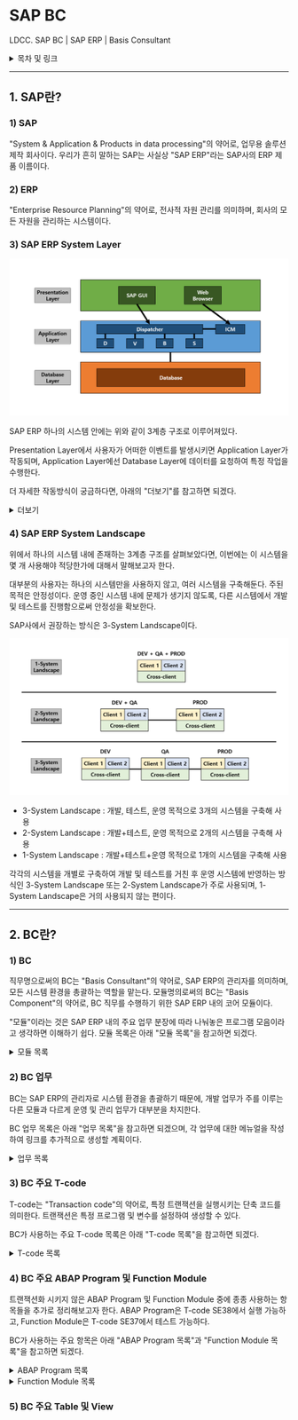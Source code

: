# SAP BC    

LDCC. SAP BC | SAP ERP | Basis Consultant    

<details>
<summary>목차 및 링크</summary>
<div markdown="1">

> [1. SAP란?](https://github.com/KaJaeHyeob/SAP_BC#1-sap%EB%9E%80)    
> > [1) SAP](https://github.com/KaJaeHyeob/SAP_BC#1-sap)    
> > [2) ERP](https://github.com/KaJaeHyeob/SAP_BC#2-erp)    
> > [3) SAP ERP System Layer](https://github.com/KaJaeHyeob/SAP_BC#3-sap-erp-system-layer)    
> > [4) SAP ERP System Landscape](https://github.com/KaJaeHyeob/SAP_BC#4-sap-erp-system-landscape)    
> 
> [2. BC란?](https://github.com/KaJaeHyeob/SAP_BC#2-bc%EB%9E%80)    
> > [1) BC](https://github.com/KaJaeHyeob/SAP_BC#1-bc)    
> > [2) BC 업무](https://github.com/KaJaeHyeob/SAP_BC#2-bc-%EC%97%85%EB%AC%B4)    
> > [3) BC 주요 T-code](https://github.com/KaJaeHyeob/SAP_BC#3-bc-%EC%A3%BC%EC%9A%94-t-code)    
> > [4) BC 주요 ABAP Program 및 Function Module](https://github.com/KaJaeHyeob/SAP_BC#4-bc-%EC%A3%BC%EC%9A%94-abap-program-%EB%B0%8F-function-module)    
> > [5) BC 주요 Table 및 View](https://github.com/KaJaeHyeob/SAP_BC#5-bc-%EC%A3%BC%EC%9A%94-table-%EB%B0%8F-view)    

</div>
</details>

-----

## 1. SAP란?

### 1) SAP

 "System & Application & Products in data processing"의 약어로, 업무용 솔루션 제작 회사이다. 우리가 흔히 말하는 SAP는 사실상 "SAP ERP"라는 SAP사의 ERP 제품 이름이다.    

### 2) ERP

 "Enterprise Resource Planning"의 약어로, 전사적 자원 관리를 의미하며, 회사의 모든 자원을 관리하는 시스템이다.    

### 3) SAP ERP System Layer

![Untitled](./image/Untitled.png)

 SAP ERP 하나의 시스템 안에는 위와 같이 3계층 구조로 이루어져있다.    

 Presentation Layer에서 사용자가 어떠한 이벤트를 발생시키면 Application Layer가 작동되며, Application Layer에선 Database Layer에 데이터를 요청하여 특정 작업을 수행한다.    

 더 자세한 작동방식이 궁금하다면, 아래의 "더보기"를 참고하면 되겠다.   

<details>
<summary>더보기</summary>
<div markdown="1">

>  3계층 중에서 어렵게 느껴질 수도 있는 부분인 Application Layer에 대해서 좀 더 자세하게 작성해보도록 하겠다. BC 직무가 아니라면 굳이 볼 필요 없는 부분이다.    
> 
>  Application Layer의 중요한 구성요소 두 가지는 DP(Dispatcher), WP(Work Process)이다.    
>  DP는 사용자가 발생시킨 이벤트와 부합하는 WP로 해당 작업을 분배시키는 역할을 한다.    
>  WP는 각 작업을 수행하는 프로세스로, 대표적으로 DVBS 네 가지 유형이 존재한다.    
>  - D : "Dialog WP"의 약자로, 대부분의 조회 또는 연산 작업을 수행    
>  - V : "Update WP"의 약자로, Database 업데이트에 관한 작업을 수행    
>  - B : "Background WP"의 약자로, 작동 프로그램 및 변수와 실행시각 등을 설정하여 사용자와 추가적인 상호작용이 필요없는 작업을 수행    
>  - S : "Spool WP"의 약자로, 출력 요청 시 데이터를 프린터에 전달하는 작업을 수행    
> 
>  위의 내용은 하나의 Application Server를 사용한다는 가정하에 작성한 것이고, 서버가 여러 대일 경우에는 아래 그림과 같이 조금 더 복잡해진다.    
> 
> ![Untitled1](./image/Untitled1.png)
> 
>  서버가 여러 대일 경우에는 ASCS(ABAP System Central Service)가 락 테이블 관리 및 로드밸런싱 관리 역할을 해주는데, ASCS를 포함하는 하나의 서버를 PAS(Primary Application Server)라 하고, 그 외 나머지 서버들을 AAS(Additional Application Server)라고 한다.    
> 
>  ASCS의 ES(Enqueue Server)에서는 서버간의 락을 방지하기 위해 통합 락 테이블을 관리하고, MS(Message Server)에서는 서버들의 DP와 통신하면서 로드밸런싱을 관리한다.    
> 
>  * 사실 SAP사에서 PAS와 ASCS를 완벽히 분리시켰기 때문에, PAS와 AAS 둘 사이에는 전혀 차이가 없다고 한다. 하지만, NetWeaver 7.0 이하 버전까지는 현재의 PAS와 ASCS가 합쳐진 CI(Central Instance), 현재의 AAS인 DI(Dialog Instance) 개념을 사용했기 때문에 대부분의 사용자들이 PAS와 AAS 둘을 구별하여 사용한다.    

</div>
</details>

### 4) SAP ERP System Landscape

 위에서 하나의 시스템 내에 존재하는 3계층 구조를 살펴보았다면, 이번에는 이 시스템을 몇 개 사용해야 적당한가에 대해서 말해보고자 한다.    

 대부분의 사용자는 하나의 시스템만을 사용하지 않고, 여러 시스템을 구축해둔다. 주된 목적은 안정성이다. 운영 중인 시스템 내에 문제가 생기지 않도록, 다른 시스템에서 개발 및 테스트를 진행함으로써 안정성을 확보한다.    

 SAP사에서 권장하는 방식은 3-System Landscape이다.    

![Untitled2](./image/Untitled2.png)

 - 3-System Landscape : 개발, 테스트, 운영 목적으로 3개의 시스템을 구축해 사용
 - 2-System Landscape : 개발+테스트, 운영 목적으로 2개의 시스템을 구축해 사용
 - 1-System Landscape : 개발+테스트+운영 목적으로 1개의 시스템을 구축해 사용

 각각의 시스템을 개별로 구축하여 개발 및 테스트를 거친 후 운영 시스템에 반영하는 방식인 3-System Landscape 또는 2-System Landscape가 주로 사용되며, 1-System Landscape은 거의 사용되지 않는 편이다.    

-----

## 2. BC란?    

### 1) BC    

 직무명으로써의 BC는 "Basis Consultant"의 약어로, SAP ERP의 관리자를 의미하며, 모든 시스템 환경을 총괄하는 역할을 맡는다. 모듈명의로써의 BC는 "Basis Component"의 약어로, BC 직무를 수행하기 위한 SAP ERP 내의 코어 모듈이다.    

 "모듈"이라는 것은 SAP ERP 내의 주요 업무 분장에 따라 나눠놓은 프로그램 모음이라고 생각하면 이해하기 쉽다. 모듈 목록은 아래 "모듈 목록"을 참고하면 되겠다.    

<details>
<summary>모듈 목록</summary>
<div markdown="1">

>  코어 모듈
>  - MM : "Material Management"의 약어로, 구매 및 자재 관리 모듈
>  - PP : "Production Planning"의 약어로, 생산 관리 모듈
>  - SD : "Sales and Distribution"의 약어로, 영업 및 유통(물류) 관리 모듈
>  - FI : "Financial"의 약자로, 재무 회계 모듈 (외부 보고용 회계)
>  - CO : "Controlling"의 약자로, 관리 회계 모듈 (내부 전략용 회계)
>  - HR : "Human Resources"의 약어로, 인사 관리 모듈
>  - BW : "Business Warehouse"의 약어로, 데이터 관리 모듈
>  - BI : "Business Intelligence"의 약어로, 데이터 분석 및 리포팅 모듈
> 
>  서브 모듈
>  - QM : "Quality Management"의 약어로, 품질 관리 모듈
>  - IM : "Investment Management"의 약어로, 수출입 및 투자 관리 모듈
>  - LE : "Logistics Execution"의 약어로, 재고 및 보관 관리 모듈
>  - PM : "Plant Management"의 약어로, 설비 관리 모듈
>  - TR : "Treasury"의 약자로, 자금 관리 모듈
>  - FB : "Firm Banking"의 약어로, 펌뱅킹 관리 모듈 (은행 업무)
>  - PI : "Process Integration"의 약어로, non-SAP 프로그램 데이터 연동 관리 모듈

</div>
</details>

### 2) BC 업무    

 BC는 SAP ERP의 관리자로 시스템 환경을 총괄하기 때문에, 개발 업무가 주를 이루는 다른 모듈과 다르게 운영 및 관리 업무가 대부분을 차지한다.    

 BC 업무 목록은 아래 "업무 목록"을 참고하면 되겠으며, 각 업무에 대한 메뉴얼을 작성하여 링크를 추가적으로 생성할 계획이다.    

<details>
<summary>업무 목록</summary>
<div markdown="1">
 
>  주요 업무    
>  - SAP ERP System Install
>  - System Landscape 디자인/관리
>  - System 업그레이드 전략 수립/수행
>  - Client 및 User 관리
>  - CTS(Change and Transport System) 관리
>  - Snote 및 SP 관리
>  - 배치잡(Batch Job) 관리
>  - Spool 관리
>  - Performance 관리
>  - Parameter 관리
>  - SAP Router 설치 및 OSS(Online Service System) 관리
>  - 제품 License 관리
>  - Developer & Object Key 관리
>  - Solman(Solution Manager) 설치/관리
>  - 런타임 에러 대응
>  - Database(HANA DB) 백업 관리
> 
>  기타 업무    
>  - [SAP ERP 한글 깨짐 현상 조치]()

</div>
</details>
 
### 3) BC 주요 T-code    

 T-code는 "Transaction code"의 약어로, 특정 트랜잭션을 실행시키는 단축 코드를 의미한다. 트랜잭션은 특정 프로그램 및 변수를 설정하여 생성할 수 있다.    

 BC가 사용하는 주요 T-code 목록은 아래 "T-code 목록"을 참고하면 되겠다.    

<details>
<summary>T-code 목록</summary>
<div markdown="1">

>  - AL08 : 전체 서버 접속자 조회
>  - AL11 : SAP 디렉토리 조회
>  - DB01 : DB 락 조회/분석
>  - DB02 : DB 성능 및 용량 조회
>  - DB13 : DB 백업 관리
>  - PFCG : Role 관리
>  - PFUD : Mass User Comparison 실행
>  - RSUSR003 : Standard User 조회
>  - RSUSR200 : User 마지막 로그인 기록 조회
>  - RZ11 : 파라미터 조회
>  - RZ12 : RFC 로그온 그룹 관리
>  - SAT : 런타임 분석 조회
>  - SCC1 : TR 사용 Client Copy
>  - SCC3 : Client Copy 진행상황 조회
>  - SCC4 : Client 정보 조회
>  - SCC9 : RFC 사용 Remote Client Copy
>  - SCCL : Local Client Copy
>  - SCU3 : 테이블 변경 이력 조회
>  - SE01 : TR 조회/릴리즈 (Transport Request Organizer)
>  - SE03 : TR 관련 툴 조회/실행 (Transport Request Organizer Tools)
>  - SE09 : TR 조회/릴리즈 (Transport Request Organizer)
>  - SE11 : 테이블 뷰 정보 조회/관리 (ABAP Dictionary)
>  - SE16 : 테이블 조회
>  - SE30 : 런타임 조회/분석
>  - SE37 : Function Module 생성/조회/관리/실행 (Function Builder)
>  - SE38 : ABAP Program 생성/조회/관리/실행 (ABAP Editor)
>  - SE80 : Object 조회 (Object Navigator)
>  - SE81 : 애플리케이션 계층 조회
>  - SE90 : Object 조회 (Object Navigator)
>  - SE91 : 메시지 관리
>  - SE93 : T-code 생성/조회/관리 (Maintain Transaction)
>  - SM01 : T-code 락 관리
>  - SM02 : 시스템 메시지
>  - SM04 : 서버별 접속자 조회
>  - SM12 : 락 목록 조회
>  - SM13 : 업데이트 시스템 조회
>  - SM21 : 시스템 로그 조회
>  - SM30 : 테이블 뷰 관리
>  - SM31 : 테이블 뷰 관리
>  - SM36 : 배치잡 생성
>  - SM37 : 배치잡 조회
>  - SM50 : 서버별 WP 조회/관리
>  - SM51 : 서버 목록 및 상태 조회
>  - SM59 : RFC 관리
>  - SM66 : 전체 서버 WP 조회/관리
>  - SMGW : 게이트웨이 조회
>  - SMLG : 로그온 그룹 관리
>  - SPRO_ADMIN : 프로젝트 관리
>  - ST02 : 메모리 사용현황 조회
>  - ST05 : 성능 추적 기능 관리 (Performance Trace)
>  - ST22 : 런타임 에러 조회/분석
>  - STMS : TR 관리 시스템 (Transport Management System)
>  - SU01 : User 생성/관리
>  - SU10 : Mass User 관리
>  - SU53 : User 최근 권한 성공 및 실패 내역 조회
>  - SUIM : 조건별 User 목록 조회 (User Information System)
>  - TOGL : SM59 내 RFC 조회 후 실행 가능한 RFC 강제 편집

</div>
</details>

### 4) BC 주요 ABAP Program 및 Function Module    

 트랜잭션화 시키지 않은 ABAP Program 및 Function Module 중에 종종 사용하는 항목들을 추가로 정리해보고자 한다. ABAP Program은 T-code SE38에서 실행 가능하고, Function Module은 T-code SE37에서 테스트 가능하다.    

 BC가 사용하는 주요 항목은 아래 "ABAP Program 목록"과 "Function Module 목록"을 참고하면 되겠다.    

<details>
<summary>ABAP Program 목록</summary>
<div markdown="1">

>  - RSCCEXPT : Client Copy 예외 테이블 설정    

</div>
</details>

<details>
<summary>Function Module 목록</summary>
<div markdown="1">

>  - MENU_FAVORITE_DOWNLOAD : 특정 User로부터 즐겨찾기 항목 다운로드    
>  - MENU_FAVORITE_UPLOAD : 특정 User에게 즐겨찾기 항목 업로드    
>  - SCCR_LOCK_CLIENT : Client 잠금 설정    
>  - SCCR_UNLOCK_CLIENT : Client 잠금 해제    

</div>
</details>

### 5) BC 주요 Table 및 View    


